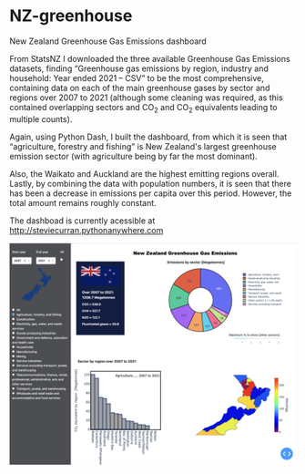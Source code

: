 # NZ-greenhouse
New Zealand Greenhouse Gas Emissions dashboard

From StatsNZ I downloaded the three available Greenhouse Gas Emissions datasets, finding “Greenhouse gas emissions by region, industry and household: Year ended 2021 – CSV” to be the most comprehensive, containing data on each of the main greenhouse gases by sector and regions over 2007 to 2021
(although some cleaning was required, as this contained overlapping sectors and CO<sub>2</sub> and CO<sub>2</sub> equivalents leading to multiple counts).

Again, using Python Dash, I built the dashboard, from which it is seen that “agriculture, forestry and fishing” is New Zealand's largest greenhouse emission sector (with agriculture being by far the most dominant).

Also, the Waikato and Auckland are the highest emitting regions overall. Lastly, by combining the data with population numbers, it is seen that there has been a decrease in emissions per capita over this period. However, the total amount remains roughly constant.

The dashboad is currently acessible at http://steviecurran.pythonanywhere.com

![](https://raw.githubusercontent.com/steviecurran/NZ-greenhouse/refs/heads/main/screen.png)
